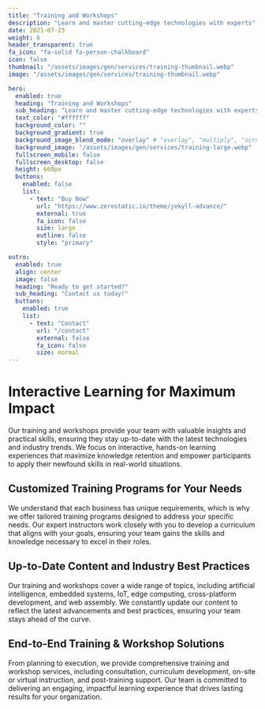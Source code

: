```yaml
---
title: "Training and Workshops"
description: "Learn and master cutting-edge technologies with experts"
date: 2021-07-23
weight: 6
header_transparent: true
fa_icon: "fa-solid fa-person-chalkboard"
icon: false
thumbnail: "/assets/images/gen/services/training-thumbnail.webp"
image: "/assets/images/gen/services/training-thumbnail.webp"

hero:
  enabled: true
  heading: "Training and Workshops"
  sub_heading: "Learn and master cutting-edge technologies with experts"
  text_color: "#ffffff"
  background_color: ""
  background_gradient: true
  background_image_blend_mode: "overlay" # "overlay", "multiply", "screen"
  background_image: "/assets/images/gen/services/training-large.webp"
  fullscreen_mobile: false
  fullscreen_desktop: false
  height: 660px
  buttons:
    enabled: false
    list:
      - text: "Buy Now"
        url: "https://www.zerostatic.io/theme/jekyll-advance/"
        external: true
        fa_icon: false
        size: large
        outline: false
        style: "primary"

outro:
  enabled: true
  align: center
  image: false
  heading: "Ready to get started?"
  sub_heading: "Contact us today!"
  buttons:
    enabled: true
    list:
      - text: "Contact"
        url: "/contact"
        external: false
        fa_icon: false
        size: normal
---
```


# Interactive Learning for Maximum Impact

Our training and workshops provide your team with valuable insights and practical skills, ensuring they stay up-to-date with the latest technologies and industry trends. We focus on interactive, hands-on learning experiences that maximize knowledge retention and empower participants to apply their newfound skills in real-world situations.

## Customized Training Programs for Your Needs

We understand that each business has unique requirements, which is why we offer tailored training programs designed to address your specific needs. Our expert instructors work closely with you to develop a curriculum that aligns with your goals, ensuring your team gains the skills and knowledge necessary to excel in their roles.

## Up-to-Date Content and Industry Best Practices

Our training and workshops cover a wide range of topics, including artificial intelligence, embedded systems, IoT, edge computing, cross-platform development, and web assembly. We constantly update our content to reflect the latest advancements and best practices, ensuring your team stays ahead of the curve.

## End-to-End Training & Workshop Solutions

From planning to execution, we provide comprehensive training and workshop services, including consultation, curriculum development, on-site or virtual instruction, and post-training support. Our team is committed to delivering an engaging, impactful learning experience that drives lasting results for your organization.
